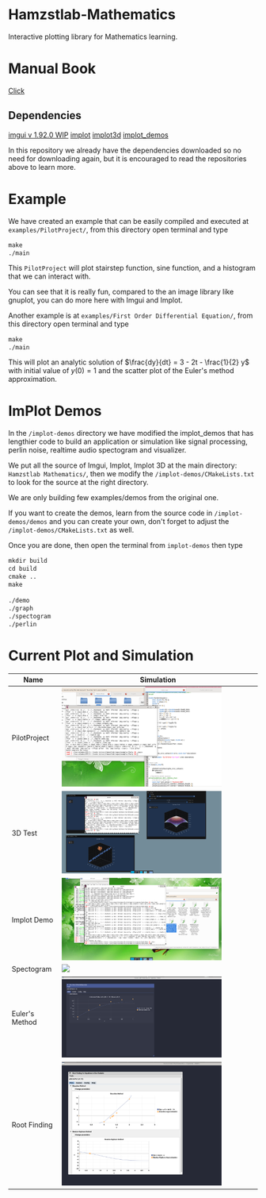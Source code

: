 # Hamzstlab-Mathematics
Interactive plotting library for Mathematics learning.

# Manual Book

<a href="https://github.com/glanzkaiser/Hamzstplot/blob/main/Hamzstlab%20Mathematics%20and%20Hamzstplot.pdf">Click</a>

## Dependencies
[imgui v 1.92.0 WIP](https://github.com/ocornut/imgui)
[implot](https://github.com/epezent/implot)
[implot3d](https://github.com/brenocq/implot3d)
[implot_demos](https://github.com/epezent/implot_demos)

In this repository we already have the dependencies downloaded so no need for downloading again, but it is encouraged to read the repositories above to learn more.

# Example

We have created an example that can be easily compiled and executed at `examples/PilotProject/`, from this directory open terminal and type

```
make
./main
```

This `PilotProject` will plot stairstep function, sine function, and a histogram that we can interact with.

You can see that it is really fun, compared to the an image library like gnuplot, you can do more here with Imgui and Implot.

Another example is at `examples/First Order Differential Equation/`, from this directory open terminal and type

```
make
./main
```

This will plot an analytic solution of $`\frac{dy}{dt} = 3 - 2t - \frac{1}{2} y`$ with initial value of $`y(0)=1`$ and the scatter plot of the Euler's method approximation.


# ImPlot Demos

In the `/implot-demos` directory we have modified the implot_demos that has lengthier code to build an application or simulation like signal processing, perlin noise, realtime audio spectogram and visualizer.

We put all the source of Imgui, Implot, Implot 3D at the main directory: `Hamzstlab Mathematics/`, then we modify the `/implot-demos/CMakeLists.txt` to look for the source at the right directory.

We are only building few examples/demos from the original one.

If you want to create the demos, learn from the source code in `/implot-demos/demos` and you can create your own, don't forget to adjust the `/implot-demos/CMakeLists.txt` as well.

Once you are done, then open the terminal from `implot-demos` then type

```
mkdir build
cd build
cmake ..
make

./demo 
./graph
./spectogram
./perlin
```


# Current Plot and Simulation

| Name | Simulation |
| -------------     | ------------- | 
| PilotProject      | <img src="https://github.com/glanzkaiser/Hamzstlab-Mathematics/blob/main/images/HamzstlabMath.gif" width="83%">
| 3D Test 	    | <img src="https://github.com/glanzkaiser/Hamzstlab-Mathematics/blob/main/images/HamzstlabMath3d.gif" width="83%">
| Implot Demo 	    | <img src="https://github.com/glanzkaiser/Hamzstlab-Mathematics/blob/main/images/ImplotDemo.gif" width="83%">
| Spectogram 	    | <img src="https://github.com/glanzkaiser/Hamzstlab-Mathematics/blob/main/images/implotdemos.gif" width="83%">
| Euler's Method    | <img src="https://github.com/glanzkaiser/Hamzstlab-Mathematics/blob/main/images/1storderDE.png" width="83%">
| Root Finding	    | <img src="https://github.com/glanzkaiser/Hamzstlab-Mathematics/blob/main/images/rootfinding.png" width="83%">
